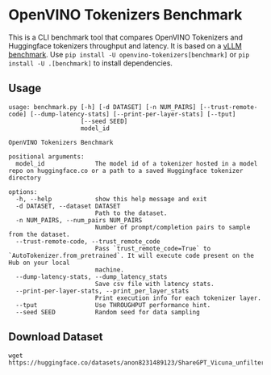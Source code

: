 # OpenVINO Tokenizers Benchmark

This is a CLI benchmark tool that compares OpenVINO Tokenizers and Huggingface tokenizers throughput and latency. 
It is based on a [vLLM benchmark](https://github.com/vllm-project/vllm/tree/main/benchmarks). 
Use `pip install -U openvino-tokenizers[benchmark]` or `pip install -U .[benchmark]` to install dependencies.

## Usage

```shell
usage: benchmark.py [-h] [-d DATASET] [-n NUM_PAIRS] [--trust-remote-code] [--dump-latency-stats] [--print-per-layer-stats] [--tput]
                    [--seed SEED]
                    model_id

OpenVINO Tokenizers Benchmark

positional arguments:
  model_id              The model id of a tokenizer hosted in a model repo on huggingface.co or a path to a saved Huggingface tokenizer directory

options:
  -h, --help            show this help message and exit
  -d DATASET, --dataset DATASET
                        Path to the dataset.
  -n NUM_PAIRS, --num_pairs NUM_PAIRS
                        Number of prompt/completion pairs to sample from the dataset.
  --trust-remote-code, --trust_remote_code
                        Pass `trust_remote_code=True` to `AutoTokenizer.from_pretrained`. It will execute code present on the Hub on your local
                        machine.
  --dump-latency-stats, --dump_latency_stats
                        Save csv file with latency stats.
  --print-per-layer-stats, --print_per_layer_stats
                        Print execution info for each tokenizer layer.
  --tput                Use THROUGHPUT performance hint.
  --seed SEED           Random seed for data sampling
```

## Download Dataset

```shell
wget https://huggingface.co/datasets/anon8231489123/ShareGPT_Vicuna_unfiltered/resolve/main/ShareGPT_V3_unfiltered_cleaned_split.json
```